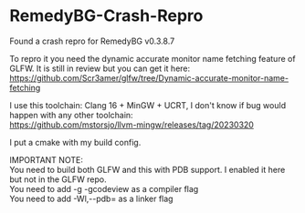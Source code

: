 # RemedyBG-Crash-Repro
Found a crash repro for RemedyBG  v0.3.8.7

To repro it you need the dynamic accurate monitor name fetching feature of GLFW. It is still in review but you can get it here:  
https://github.com/Scr3amer/glfw/tree/Dynamic-accurate-monitor-name-fetching

I use this toolchain: Clang 16 + MinGW + UCRT, I don't know if bug would happen with any other toolchain:  
https://github.com/mstorsjo/llvm-mingw/releases/tag/20230320

I put a cmake with my build config.

IMPORTANT NOTE:  
You need to build both GLFW and this with PDB support. I enabled it here but not in the GLFW repo.  
You need to add -g -gcodeview as a compiler flag  
You need to add -Wl,--pdb= as a linker flag
